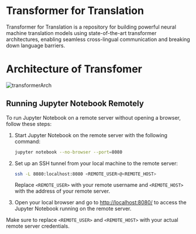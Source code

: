 # Transformer for Translation
 Transformer for Translation is a repository for building powerful neural machine translation models using state-of-the-art transformer architectures, enabling seamless cross-lingual communication and breaking down language barriers.
# Architecture of Transfomer
 ![transformerArch](https://github.com/bhavinpatil/Transformer-for-Translation/assets/59190105/016e86d9-b6ce-4fd2-9312-003dead4b477)

## Running Jupyter Notebook Remotely

To run Jupyter Notebook on a remote server without opening a browser, follow these steps:

1. Start Jupyter Notebook on the remote server with the following command:

    ```bash
    jupyter notebook --no-browser --port=8080
    ```

2. Set up an SSH tunnel from your local machine to the remote server:

    ```bash
    ssh -L 8080:localhost:8080 <REMOTE_USER>@<REMOTE_HOST>
    ```

    Replace `<REMOTE_USER>` with your remote username and `<REMOTE_HOST>` with the address of your remote server.

3. Open your local browser and go to [http://localhost:8080/](http://localhost:8080/) to access the Jupyter Notebook running on the remote server.

Make sure to replace `<REMOTE_USER>` and `<REMOTE_HOST>` with your actual remote server credentials.
